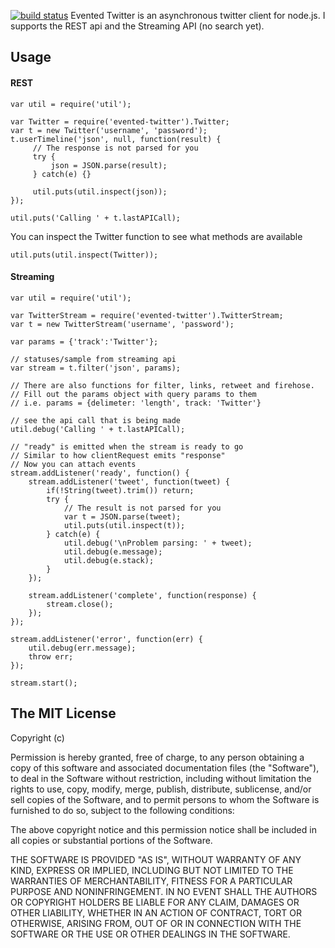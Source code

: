 [![build status](https://secure.travis-ci.org/polotek/evented-twitter.png)](http://travis-ci.org/polotek/evented-twitter)
Evented Twitter is an asynchronous twitter client for node.js.  I
supports the REST api and the Streaming API (no search yet).

## Usage

#### REST

    var util = require('util');

    var Twitter = require('evented-twitter').Twitter;
    var t = new Twitter('username', 'password');
    t.userTimeline('json', null, function(result) {
         // The response is not parsed for you
         try {
             json = JSON.parse(result);
         } catch(e) {}

         util.puts(util.inspect(json));
    });

    util.puts('Calling ' + t.lastAPICall);

You can inspect the Twitter function to see what methods are available

    util.puts(util.inspect(Twitter));

#### Streaming

    var util = require('util');

    var TwitterStream = require('evented-twitter').TwitterStream;
    var t = new TwitterStream('username', 'password');

    var params = {'track':'Twitter'};

    // statuses/sample from streaming api
    var stream = t.filter('json', params);

    // There are also functions for filter, links, retweet and firehose.
    // Fill out the params object with query params to them
    // i.e. params = {delimeter: 'length', track: 'Twitter'}

    // see the api call that is being made
    util.debug('Calling ' + t.lastAPICall);

    // "ready" is emitted when the stream is ready to go
    // Similar to how clientRequest emits "response"
    // Now you can attach events
    stream.addListener('ready', function() {
        stream.addListener('tweet', function(tweet) {
            if(!String(tweet).trim()) return;
            try {
                // The result is not parsed for you
                var t = JSON.parse(tweet);
                util.puts(util.inspect(t));
            } catch(e) {
                util.debug('\nProblem parsing: ' + tweet);
                util.debug(e.message);
                util.debug(e.stack);
            }
        });

        stream.addListener('complete', function(response) {
            stream.close();
        });
    });

    stream.addListener('error', function(err) {
        util.debug(err.message);
        throw err;
    });

    stream.start();

## The MIT License

Copyright (c) <year> <copyright holders>

Permission is hereby granted, free of charge, to any person obtaining a copy
of this software and associated documentation files (the "Software"), to deal
in the Software without restriction, including without limitation the rights
to use, copy, modify, merge, publish, distribute, sublicense, and/or sell
copies of the Software, and to permit persons to whom the Software is
furnished to do so, subject to the following conditions:

The above copyright notice and this permission notice shall be included in
all copies or substantial portions of the Software.

THE SOFTWARE IS PROVIDED "AS IS", WITHOUT WARRANTY OF ANY KIND, EXPRESS OR
IMPLIED, INCLUDING BUT NOT LIMITED TO THE WARRANTIES OF MERCHANTABILITY,
FITNESS FOR A PARTICULAR PURPOSE AND NONINFRINGEMENT. IN NO EVENT SHALL THE
AUTHORS OR COPYRIGHT HOLDERS BE LIABLE FOR ANY CLAIM, DAMAGES OR OTHER
LIABILITY, WHETHER IN AN ACTION OF CONTRACT, TORT OR OTHERWISE, ARISING FROM,
OUT OF OR IN CONNECTION WITH THE SOFTWARE OR THE USE OR OTHER DEALINGS IN
THE SOFTWARE.
